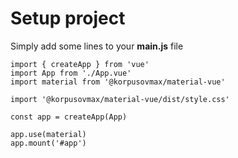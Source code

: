 # Setup project
Simply add some lines to your **main.js** file
```js{3,5,9}
import { createApp } from 'vue'
import App from './App.vue'
import material from '@korpusovmax/material-vue'

import '@korpusovmax/material-vue/dist/style.css'

const app = createApp(App)

app.use(material)
app.mount('#app')
```